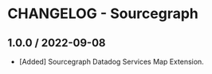 # CHANGELOG - Sourcegraph

## 1.0.0 / 2022-09-08

* [Added] Sourcegraph Datadog Services Map Extension.
